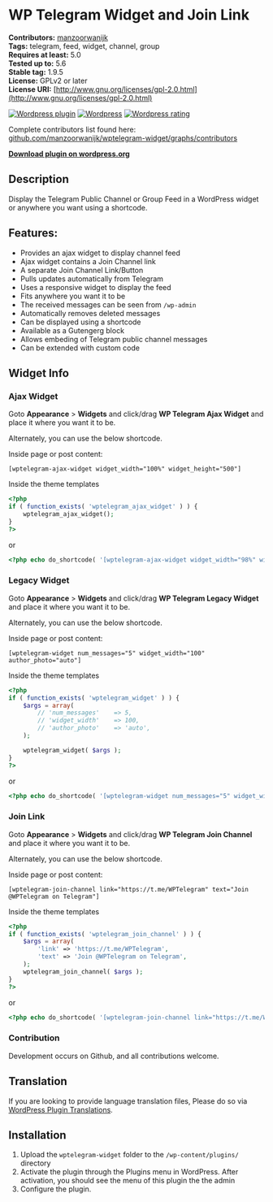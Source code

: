# WP Telegram Widget and Join Link

**Contributors:** [manzoorwanijk](https://github.com/manzoorwanijk)  
**Tags:** telegram, feed, widget, channel, group  
**Requires at least:** 5.0  
**Tested up to:** 5.6  
**Stable tag:** 1.9.5  
**License:** GPLv2 or later  
**License URI:** [http://www.gnu.org/licenses/gpl-2.0.html](http://www.gnu.org/licenses/gpl-2.0.html)

[![Wordpress plugin](https://img.shields.io/wordpress/plugin/v/wptelegram-widget.svg)](https://wordpress.org/plugins/wptelegram-widget/)
[![Wordpress](https://img.shields.io/wordpress/plugin/dt/wptelegram-widget.svg)](https://wordpress.org/plugins/wptelegram-widget/)
[![Wordpress rating](https://img.shields.io/wordpress/plugin/r/wptelegram-widget.svg)](https://wordpress.org/plugins/wptelegram-widget/)

Complete contributors list found here: [github.com/manzoorwanijk/wptelegram-widget/graphs/contributors](https://github.com/manzoorwanijk/wptelegram-widget/graphs/contributors)

**[Download plugin on wordpress.org](https://wordpress.org/plugins/wptelegram-widget/)**

## Description

Display the Telegram Public Channel or Group Feed in a WordPress widget or anywhere you want using a shortcode.

## Features:

-   Provides an ajax widget to display channel feed
-   Ajax widget contains a Join Channel link
-   A separate Join Channel Link/Button
-   Pulls updates automatically from Telegram
-   Uses a responsive widget to display the feed
-   Fits anywhere you want it to be
-   The received messages can be seen from `/wp-admin`
-   Automatically removes deleted messages
-   Can be displayed using a shortcode
-   Available as a Gutengerg block
-   Allows embeding of Telegram public channel messages
-   Can be extended with custom code

## Widget Info

### Ajax Widget

Goto **Appearance** > **Widgets** and click/drag **WP Telegram Ajax Widget** and place it where you want it to be.

Alternately, you can use the below shortcode.

Inside page or post content:

`[wptelegram-ajax-widget widget_width="100%" widget_height="500"]`

Inside the theme templates

```php
<?php
if ( function_exists( 'wptelegram_ajax_widget' ) ) {
    wptelegram_ajax_widget();
}
?>
```

or

```php
<?php echo do_shortcode( '[wptelegram-ajax-widget widget_width="98%" widget_height="700"]' ); ?>
```

### Legacy Widget

Goto **Appearance** > **Widgets** and click/drag **WP Telegram Legacy Widget** and place it where you want it to be.

Alternately, you can use the below shortcode.

Inside page or post content:

`[wptelegram-widget num_messages="5" widget_width="100" author_photo="auto"]`

Inside the theme templates

```php
<?php
if ( function_exists( 'wptelegram_widget' ) ) {
    $args = array(
        // 'num_messages'    => 5,
        // 'widget_width'    => 100,
        // 'author_photo'    => 'auto',
    );

    wptelegram_widget( $args );
}
?>
```

or

```php
<?php echo do_shortcode( '[wptelegram-widget num_messages="5" widget_width="100" author_photo="always_show"]' ); ?>
```

### Join Link

Goto **Appearance** > **Widgets** and click/drag **WP Telegram Join Channel** and place it where you want it to be.

Alternately, you can use the below shortcode.

Inside page or post content:

`[wptelegram-join-channel link="https://t.me/WPTelegram" text="Join @WPTelegram on Telegram"]`

Inside the theme templates

```php
<?php
if ( function_exists( 'wptelegram_join_channel' ) ) {
    $args = array(
        'link' => 'https://t.me/WPTelegram',
		'text' => 'Join @WPTelegram on Telegram',
    );
    wptelegram_join_channel( $args );
}
?>
```

or

```php
<?php echo do_shortcode( '[wptelegram-join-channel link="https://t.me/WPTelegram" text="Join us on Telegram"]' ); ?>
```

### Contribution

Development occurs on Github, and all contributions welcome.

## Translation

If you are looking to provide language translation files, Please do so via [WordPress Plugin Translations](https://translate.wordpress.org/projects/wp-plugins/wptelegram-widget).

## Installation

1. Upload the `wptelegram-widget` folder to the `/wp-content/plugins/` directory
2. Activate the plugin through the Plugins menu in WordPress. After activation, you should see the menu of this plugin the the admin
3. Configure the plugin.
